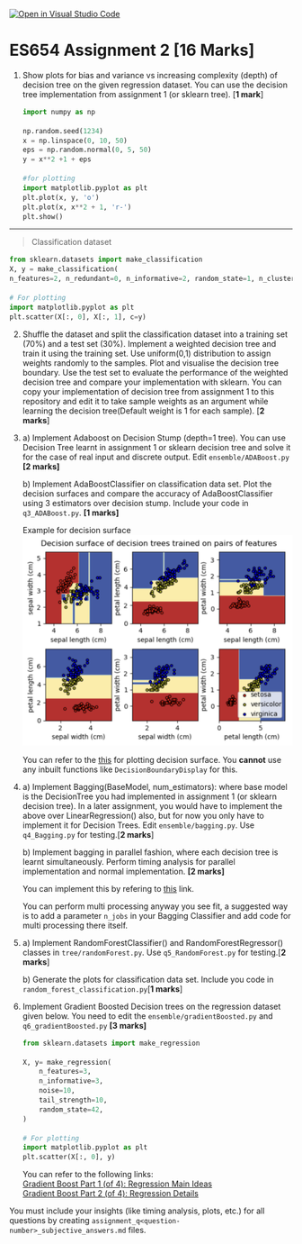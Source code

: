 [![Open in Visual Studio Code](https://classroom.github.com/assets/open-in-vscode-c66648af7eb3fe8bc4f294546bfd86ef473780cde1dea487d3c4ff354943c9ae.svg)](https://classroom.github.com/online_ide?assignment_repo_id=9954362&assignment_repo_type=AssignmentRepo)
# ES654 Assignment 2 [16 Marks]

1.  Show plots for bias and variance vs increasing complexity (depth) of decision tree on the given regression dataset. You can use the decision tree implementation from assignment 1 (or sklearn tree). [**1 mark**]

    ```python
    import numpy as np

    np.random.seed(1234)
    x = np.linspace(0, 10, 50)
    eps = np.random.normal(0, 5, 50)
    y = x**2 +1 + eps

    #for plotting
    import matplotlib.pyplot as plt
    plt.plot(x, y, 'o')
    plt.plot(x, x**2 + 1, 'r-')
    plt.show()
    ```

<hr />

> Classification dataset

```python
from sklearn.datasets import make_classification
X, y = make_classification(
n_features=2, n_redundant=0, n_informative=2, random_state=1, n_clusters_per_class=2, class_sep=0.5)

# For plotting
import matplotlib.pyplot as plt
plt.scatter(X[:, 0], X[:, 1], c=y)
```

2. Shuffle the dataset and split the classification dataset into a training set (70%) and a test set (30%). Implement a weighted decision tree and train it using the training set. Use uniform(0,1) distribution to assign weights randomly to the samples. Plot and visualise the decision tree boundary. Use the test set to evaluate the performance of the weighted decision tree and compare your implementation with sklearn. You can copy your implementation of decision tree from assignment 1 to this repository and edit it to take sample weights as an argument while learning the decision tree(Default weight is 1 for each sample). [**2 marks**]

3. a) Implement Adaboost on Decision Stump (depth=1 tree). You can use Decision Tree learnt in assignment 1 or sklearn decision tree and solve it for the case of real input and discrete output. Edit `ensemble/ADABoost.py` **[2 marks]**

   b) Implement AdaBoostClassifier on classification data set. Plot the decision surfaces and compare the accuracy of AdaBoostClassifier using 3 estimators over decision stump. Include your code in `q3_ADABoost.py`. **[1 marks]**

   Example for decision surface
   <img src="./decision_surface_example.png"/>

   You can refer to the [this](https://machinelearningmastery.com/plot-a-decision-surface-for-machine-learning/) for plotting decision surface. You **cannot** use any inbuilt functions like `DecisionBoundaryDisplay` for this.

4. a) Implement Bagging(BaseModel, num_estimators): where base model is the DecisionTree you had implemented in assignment 1 (or sklearn decision tree). In a later assignment, you would have to implement the above over LinearRegression() also, but for now you only have to implement it for Decision Trees. Edit `ensemble/bagging.py`. Use `q4_Bagging.py` for testing.[**2 marks**]

   b) Implement bagging in parallel fashion, where each decision tree is learnt simultaneously. Perform timing analysis for parallel implementation and normal implementation. **[2 marks]**

   You can implement this by refering to [this](https://machinelearningmastery.com/multiprocessing-in-python/) link.

   You can perform multi processing anyway you see fit, a suggested way is to add a parameter `n_jobs` in your Bagging Classifier and add code for multi processing there itself.

5. a) Implement RandomForestClassifier() and RandomForestRegressor() classes in `tree/randomForest.py`. Use `q5_RandomForest.py` for testing.[**2 marks**]

   b) Generate the plots for classification data set. Include you code in `random_forest_classification.py`[**1 marks**]

6. Implement Gradient Boosted Decision trees on the regression dataset given below. You need to edit the `ensemble/gradientBoosted.py` and `q6_gradientBoosted.py` **[3 marks]**

   ```python
   from sklearn.datasets import make_regression

   X, y= make_regression(
       n_features=3,
       n_informative=3,
       noise=10,
       tail_strength=10,
       random_state=42,
   )

   # For plotting
   import matplotlib.pyplot as plt
   plt.scatter(X[:, 0], y)
   ```

   You can refer to the following links: \
   [Gradient Boost Part 1 (of 4): Regression Main Ideas](https://www.youtube.com/watch?v=3CC4N4z3GJc) \
   [Gradient Boost Part 2 (of 4): Regression Details](https://www.youtube.com/watch?v=2xudPOBz-vs)

You must include your insights (like timing analysis, plots, etc.) for all questions by creating `assignment_q<question-number>_subjective_answers.md` files.
